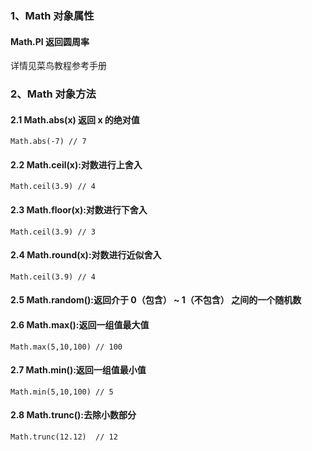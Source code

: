 ### ﻿1、Math 对象属性

#### Math.PI  返回圆周率

详情见菜鸟教程参考手册

### 2、Math 对象方法

####   2.1 Math.abs(x) 返回 x 的绝对值

```
Math.abs(-7) // 7
```

#### 2.2 Math.ceil(x):对数进行上舍入

```
Math.ceil(3.9) // 4
```

#### 2.3 Math.floor(x):对数进行下舍入

```
Math.ceil(3.9) // 3
```

#### 2.4 Math.round(x):对数进行近似舍入

```
Math.ceil(3.9) // 4
```

#### 2.5 Math.random():返回介于 0（包含） ~ 1（不包含） 之间的一个随机数

#### 2.6 Math.max():返回一组值最大值

```
Math.max(5,10,100) // 100  
```

#### 2.7 Math.min():返回一组值最小值

```
Math.min(5,10,100) // 5 
```

#### 2.8 Math.trunc():去除小数部分

```
Math.trunc(12.12)  // 12
```

